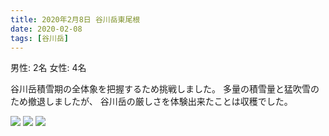 ```yaml
---
title: 2020年2月8日 谷川岳東尾根
date: 2020-02-08
tags: [谷川岳]
---
```

男性: 2名
女性: 4名

谷川岳積雪期の全体象を把握するため挑戦しました。
多量の積雪量と猛吹雪のため撤退しましたが、
谷川岳の厳しさを体験出来たことは収穫でした。

![](/2020/02/08/20200208/1.jpg)
![](/2020/02/08/20200208/2.jpg)
![](/2020/02/08/20200208/3.jpg)
